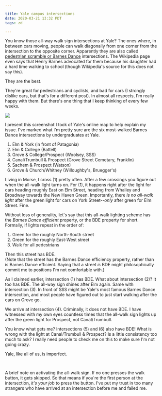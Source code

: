 ```yaml
---

title: Yale campus intersections
date: 2020-03-21 13:32 PDT
tags: zd

---
```


You know those all-way walk sign intersections at Yale? The ones where, in between cars moving, people can walk diagonally from one corner from the intersection to the opposite corner. Apparently they are also called <a href='https://en.wikipedia.org/wiki/Pedestrian_scramble'>pedestrian scramble or Barnes Dance</a> intersections. The Wikipedia page even says that Henry Barnes advocated for them because his daughter had a hard time walking to school (though Wikipedia's source for this does not say this).

They are the best.

They're great for pedestrians and cyclists, and bad for cars (I strongly dislike cars, but that's for a different post). In almost all respects, I'm really happy with them. But there's one thing that I keep thinking of every few weeks.

<img src='/../content/yale_map.png'>

I present this screenshot I took of Yale's online map to help explain my issue. I've marked what I'm pretty sure are the six most-walked Barnes Dance intersections by undergraduates at Yale.

<ol>
  <li>Elm & York (in front of Patagonia)</li>
  <li>Elm & College (Battell)</li>
  <li>Grove & College/Prospect (Woolsey, SSS)</li>
  <li>Canal/Trumbull & Prospect (Grove Street Cemetary, Franklin)</li>
  <li>Sachem & Prospect (Watson)</li>
  <li>Grove & Church/Whitney (Willoughby's, Bruegger's)</li>
</ol>

Living in Morse, I cross (1) pretty often. After a few crossings you figure out when the all-walk light turns on. For (1), it happens right after the light for cars heading roughly East on Elm Street, heading from Whalley and Broadway towards the New Haven Green. Importantly, there <i>is no all-walk light</i> after the green light for cars on York Street--<i>only</i> after green for Elm Street. Fine.

Without loss of generality, let's say that this all-walk lighting scheme has the <i>Barnes Dance efficient</i> property, or the BDE property for short. Formally, if lights repeat in the order of:

<ol>
  <li>Green for the roughly North-South street</li>
  <li>Green for the roughly East-West street</li>
  <li>Walk for all pedestrians</li>
</ol>

Then this street has BDE.
<br>
(Note that the street has the Barnes Dance efficiency property, rather than is Barnes Dance efficient. Saying that a street <i>is</i> BDE might philosophically commit me to positions I'm not comfortable with.)

As I claimed earlier, intersection (1) has BDE. What about intersection (2)? It too has BDE. The all-way sign shines after Elm again. Same with intersection (3). In front of SSS might be Yale's most famous Barnes Dance intersection, and most people have figured out to just start walking after the cars on Grove go.

We arrive at intersection (4). Criminally, it does not have BDE. I have witnessed with my own eyes countless times that the all-walk sign lights up after the green light for Prospect, not Canal/Trumbull.

You know what gets me? Intersections (5) and (6) also have BDE! What is wrong with the light at Canal/Trumbull & Prospect? Is a little consistency too much to ask? I really need people to check me on this to make sure I'm not going crazy.

Yale, like all of us, is imperfect.

<br>

A brief note on activating the all-walk sign. If no one presses the walk button, it gets skipped. So that means if you're the first person at the intersection, <i>it's your job</i> to press the button. I've put my trust in too many strangers who have arrived at an intersection before me and failed me.
